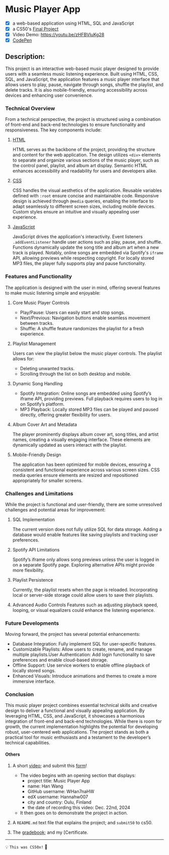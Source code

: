 # Music Player App

- [x] a web-based application using HTML, SQL and JavaScript
- [x] a CS50's [Final Project](https://cs50.harvard.edu/x/2024/project/)
- [x] Video Demo:  <https://youtu.be/zHFBVluKg28>
- [x] [CodePen](https://codepen.io/WHan7naHW/pen/dPbWxwN)

## Description:

  This project is an interactive web-based music player designed to provide users with a seamless music listening experience. Built using HTML, CSS, SQL, and JavaScript, the application features a music player interface that allows users to play, pause, navigate through songs, shuffle the playlist, and delete tracks. It is also mobile-friendly, ensuring accessibility across devices and enhancing user convenience.

### Technical Overview

  From a technical perspective, the project is structured using a combination of front-end and back-end technologies to ensure functionality and responsiveness. The key components include:

1. [HTML](index.html)

    HTML serves as the backbone of the project, providing the structure and content for the web application. The design utilizes ```<div>``` elements to separate and organize various sections of the music player, such as the control panel, playlist, and album art display. Semantic HTML enhances accessibility and readability for users and developers alike.

2. [CSS](styles.css)

    CSS handles the visual aesthetics of the application. Reusable variables defined with ```:root``` ensure concise and maintainable code. Responsive design is achieved through ```@media``` queries, enabling the interface to adapt seamlessly to different screen sizes, including mobile devices. Custom styles ensure an intuitive and visually appealing user experience.

3. [JavaScript](script.js)

    JavaScript drives the application's interactivity. Event listeners ```.addEventListener``` handle user actions such as play, pause, and shuffle. Functions dynamically update the song title and album art when a new track is played. Notably, online songs are embedded via Spotify's ```iframe``` API, allowing previews while respecting copyright. For locally stored MP3 files, the player fully supports play and pause functionality.

### Features and Functionality

The application is designed with the user in mind, offering several features to make music listening simple and enjoyable:

1. Core Music Player Controls

    - Play/Pause: Users can easily start and stop songs.
    - Next/Previous: Navigation buttons enable seamless movement between tracks.
    - Shuffle: A shuffle feature randomizes the playlist for a fresh experience.

2. Playlist Management

    Users can view the playlist below the music player controls. The playlist allows for:
   
    - Deleting unwanted tracks.
    - Scrolling through the list on both desktop and mobile.

4. Dynamic Song Handling

    - Spotify Integration: Online songs are embedded using Spotify’s iframe API, providing previews. Full playback requires users to log in on Spotify’s platform.
    - MP3 Playback: Locally stored MP3 files can be played and paused directly, offering greater flexibility for users.

5. Album Cover Art and Metadata

    The player prominently displays album cover art, song titles, and artist names, creating a visually engaging interface. These elements are dynamically updated as users interact with the playlist.

6. Mobile-Friendly Design

    The application has been optimized for mobile devices, ensuring a consistent and functional experience across various screen sizes. CSS media queries ensure elements are resized and repositioned appropriately for smaller screens.

### Challenges and Limitations

While the project is functional and user-friendly, there are some unresolved challenges and potential areas for improvement:

1. SQL Implementation

   The current version does not fully utilize SQL for data storage. Adding a database would enable features like saving playlists and tracking user preferences.

2. Spotify API Limitations

   Spotify’s iframe only allows song previews unless the user is logged in on a separate Spotify page. Exploring alternative APIs might provide more flexibility.

3. Playlist Persistence

   Currently, the playlist resets when the page is reloaded. Incorporating local or server-side storage could allow users to save their playlists.

4. Advanced Audio Controls
    Features such as adjusting playback speed, looping, or visual equalizers could enhance the listening experience.

### Future Developments

Moving forward, the project has several potential enhancements:

  - Database Integration: Fully implement SQL for user-specific features.
  - Customizable Playlists: Allow users to create, rename, and manage multiple playlists.User Authentication: Add login functionality to save preferences and enable cloud-based storage.
  - Offline Support: Use service workers to enable offline playback of locally stored songs.
  - Enhanced Visuals: Introduce animations and themes to create a more immersive interface.

### Conclusion

This music player project combines essential technical skills and creative design to deliver a functional and visually appealing application. By leveraging HTML, CSS, and JavaScript, it showcases a harmonious integration of front-end and back-end technologies. While there is room for growth, the current implementation highlights the potential for developing robust, user-centered web applications. The project stands as both a practical tool for music enthusiasts and a testament to the developer’s technical capabilities.


#### Others

1. A short [video](https://youtu.be/zHFBVluKg28); and submit this [form](https://forms.cs50.io/d5009db5-ee7d-43f1-8214-87cebc1a554f)!

    - The video begins with an opening section that displays:
      - project title: Music Player App
      - name: Han Wang
      - GitHub username: WHan7naHW
      - edX username: Hannahw007
      - city and country: Oulu, Finland
      - the date of recording this video: Dec. 22nd, 2024
    - It then goes on to demonstrate the project in action. 

2. A ```README.md``` text file that explains the project; and ```submit50``` to cs50.

3. The [gradebook](cs50.me/cs50x); and my [Certificate. 


---
💡 ```This was CS50x!``` 🥰
